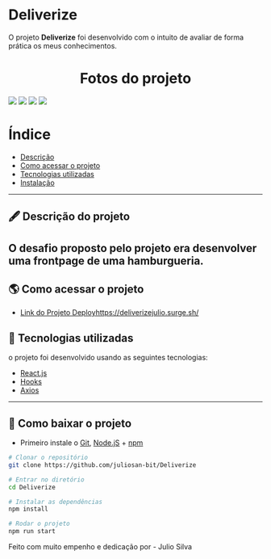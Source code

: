 # Deliverize

O projeto **Deliverize** foi desenvolvido com o intuito de avaliar de forma prática os meus conhecimentos.

<h1 align="center">
Fotos do projeto
</h1>


 <img src="https://user-images.githubusercontent.com/69260762/155894342-fc72331d-f508-4746-8522-e3a98e980af9.png"/>
 <img src ="https://user-images.githubusercontent.com/69260762/155894384-8ffb10e8-853a-42f7-b1c9-588f4ad8549a.png" />
 <img src ="https://user-images.githubusercontent.com/69260762/155894372-c1e5446a-de5d-456a-887d-33e468524bad.png" />
 <img src ="https://user-images.githubusercontent.com/69260762/155894376-cfdf0e23-bb94-456f-b9a8-493abf60756f.png" />





# Índice

- [Descrição](#-descrição-do-projeto)
- [Como acessar o projeto](#-como-acessar-o-projeto)
- [Tecnologias utilizadas](#-tecnologias-utilizadas)
- [Instalação](#-como-baixar-o-projeto)

---

## 🖋 Descrição do projeto

## O desafio proposto pelo projeto era desenvolver uma frontpage de uma hamburgueria.

## 🌎 Como acessar o projeto

- [Link do Projeto Deploy](deliverizeJulio.surge.sh)https://deliverizejulio.surge.sh/

## 🚀 Tecnologias utilizadas

o projeto foi desenvolvido usando as seguintes tecnologias:

- [React.js](https://pt-br.reactjs.org/docs/getting-started.html)
- [Hooks](https://pt-br.reactjs.org/docs/hooks-intro.html)
- [Axios](https://axios-http.com/docs/intro)

---

## 💾 Como baixar o projeto

- Primeiro instale o [Git](https://git-scm.com/), [Node.jS](https://nodejs.org/pt-br/download/) + [npm](https://www.npmjs.com/get-npm)

```bash
# Clonar o repositório
git clone https://github.com/juliosan-bit/Deliverize

# Entrar no diretório
cd Deliverize

# Instalar as dependências
npm install

# Rodar o projeto
npm run start
```

Feito com muito empenho e dedicação por - Julio Silva
